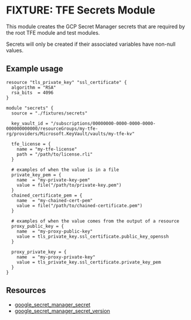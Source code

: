# FIXTURE: TFE Secrets Module

This module creates the GCP Secret Manager secrets that are
required by the root TFE module and test modules.

Secrets will only be created if their associated variables have
non-null values.

## Example usage

```hcl
resource "tls_private_key" "ssl_certificate" {
  algorithm = "RSA"
  rsa_bits  = 4096
}

module "secrets" {
  source = "./fixtures/secrets"

  key_vault_id = "/subscriptions/00000000-0000-0000-0000-000000000000/resourceGroups/my-tfe-rg/providers/Microsoft.KeyVault/vaults/my-tfe-kv"

  tfe_license = {
    name = "my-tfe-license"
    path = "/path/to/license.rli"
  }

  # examples of when the value is in a file
  private_key_pem = {
    name  = "my-private-key-pem"
    value = file("/path/to/private-key.pem")
  }
  chained_certificate_pem = {
    name  = "my-chained-cert-pem"
    value = file("/path/to/chained-certificate.pem")
  }

  # examples of when the value comes from the output of a resource
  proxy_public_key = {
    name  = "my-proxy-public-key"
    value = tls_private_key.ssl_certificate.public_key_openssh
  }

  proxy_private_key = {
    name  = "my-proxy-private-key"
    value = tls_private_key.ssl_certificate.private_key_pem
  }
}
```

## Resources

- [google_secret_manager_secret](https://registry.terraform.io/providers/hashicorp/google/latest/docs/resources/secret_manager_secret)
- [google_secret_manager_secret_version](https://registry.terraform.io/providers/hashicorp/google/latest/docs/resources/secret_manager_secret_version)
